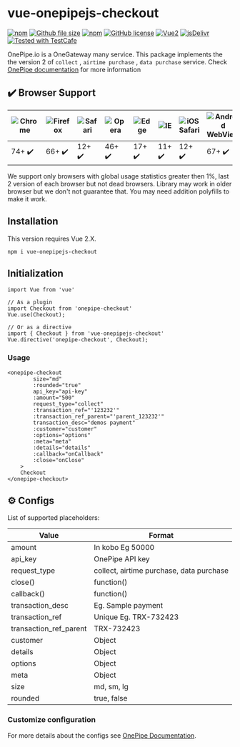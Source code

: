 # vue-onepipejs-checkout
[![npm](https://img.shields.io/npm/v/vue-onepipejs-checkout.svg)](https://www.npmjs.com/package/vue-onepipejs-checkout)
[![Github file size](https://img.shields.io/github/size/probil/vue-onepipejs-checkout/dist/vue-onepipejs-checkout.min.js.svg)](https://raw.githubusercontent.com/probil/vue-onepipejs-checkout/master/dist/vue-onepipejs-checkout.min.js)
[![npm](https://img.shields.io/npm/dm/vue-onepipejs-checkout.svg)](https://www.npmjs.com/package/vue-onepipejs-checkout)
[![GitHub license](https://img.shields.io/badge/license-MIT-blue.svg)](https://raw.githubusercontent.com/probil/vue-onepipejs-checkout/master/LICENSE)
[![Vue2](https://img.shields.io/badge/Vue-2.x-brightgreen.svg)](https://vuejs.org/)
[![jsDelivr](https://data.jsdelivr.com/v1/package/npm/vue-onepipejs-checkout/badge?style=rounded)](https://www.jsdelivr.com/package/npm/vue-onepipejs-checkout)
[![Tested with TestCafe](https://img.shields.io/badge/tested%20with-TestCafe-2fa4cf.svg)](https://github.com/DevExpress/testcafe)

OnePipe.io is a OneGateway many service. This package implements the the version 2 of  `collect` , `airtime purchase` , `data purchase` service. Check [OnePipe documentation](https://v1.docs.onepipe.io/?version=latest#intro) for more information

## :heavy_check_mark: Browser Support

|![Chrome](https://raw.github.com/alrra/browser-logos/master/src/chrome/chrome_48x48.png) | ![Firefox](https://raw.github.com/alrra/browser-logos/master/src/firefox/firefox_48x48.png) | ![Safari](https://raw.github.com/alrra/browser-logos/master/src/safari/safari_48x48.png) | ![Opera](https://raw.github.com/alrra/browser-logos/master/src/opera/opera_48x48.png) | ![Edge](https://raw.github.com/alrra/browser-logos/master/src/edge/edge_48x48.png) | ![IE](https://raw.github.com/alrra/browser-logos/master/src/archive/internet-explorer_9-11/internet-explorer_9-11_48x48.png) | ![iOS Safari](https://raw.github.com/alrra/browser-logos/master/src/safari-ios/safari-ios_48x48.png) | ![Android WebView](https://raw.github.com/alrra/browser-logos/master/src/android-webview-beta/android-webview-beta_48x48.png) | ![Android WebView](https://raw.github.com/alrra/browser-logos/master/src/samsung-internet/samsung-internet_48x48.png)
| --- | --- | --- | --- | --- | --- | --- | --- | --- |
| 74+ :heavy_check_mark: | 66+ :heavy_check_mark:  | 12+ :heavy_check_mark: | 46+ :heavy_check_mark: | 17+ :heavy_check_mark: | 11+ :heavy_check_mark: | 12+ :heavy_check_mark: | 67+ :heavy_check_mark: | 8.2+ :heavy_check_mark:

We support only browsers with global usage statistics greater then 1%, last 2 version of each browser but not dead browsers. Library may work in older browser but we don't not guarantee that. You may need addition polyfills to make it work. 


## Installation
This version requires Vue 2.X.
```
npm i vue-onepipejs-checkout
```

## Initialization
```
import Vue from 'vue'

// As a plugin
import Checkout from 'onepipe-checkout'
Vue.use(Checkout);

// Or as a directive
import { Checkout } from 'vue-onepipejs-checkout'
Vue.directive('onepipe-checkout', Checkout);

```

### Usage
```
<onepipe-checkout
		size="md"
		:rounded="true"
		api_key="api-key"
		:amount="500"
		request_type="collect"
		:transaction_ref="'123232'"
		:transaction_ref_parent="'parent_123232'"
		transaction_desc="demos payment"
		:customer="customer"
		:options="options"
		:meta="meta"
		:details="details"
		:callback="onCallback"
		:close="onClose"
	>
	Checkout
</onepipe-checkout>
```


## :gear: Configs

List of supported placeholders:

| Value						| Format                       				|
|---------------------------|-------------------------------------------|
| amount					| In kobo Eg 50000                 			|
| api_key					| OnePipe API key                 			|
| request_type     			| collect, airtime purchase, data purchase	|
| close() 	    			| function()								|
| callback() 				| function() 								|
| transaction_desc			| Eg. Sample payment 						|
| transaction_ref   		| Unique Eg. TRX-732423 					|
| transaction_ref_parent   	| TRX-732423								|
| customer  				| Object									|
| details				    | Object 									|
| options				    | Object 									|
| meta 					    | Object 									|
| size 					    | md, sm, lg 								|	
| rounded				    | true, false								|




### Customize configuration
For more details about the configs see [OnePipe Documentation](https://documenter.getpostman.com/view/6358444/SVmySJ79?version=latest#847649c9-eb8a-4038-a916-9bd6b306b435).


